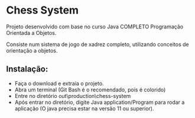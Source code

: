 # Chess System

Projeto desenvolvido com base no curso Java COMPLETO Programação Orientada a Objetos. 

Consiste num sistema de jogo de xadrez completo, utilizando conceitos de orientação a objetos.

## Instalação:

* Faça o download e extraia o projeto.
* Abra um terminal (Git Bash é o recomendado, pois é colorido)
* Entre no diretório out\production\chess-system
* Após entrar no diretório, digite Java application/Program para rodar a aplicação (O java precisa estar na versão 11 ou superior).
